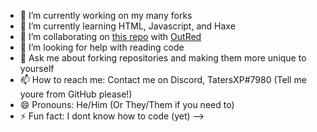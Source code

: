 - 🔭 I’m currently working on my many forks
- 🌱 I’m currently learning HTML, Javascript, and Haxe
- 👯 I’m collaborating on [this repo](https://www.github.com/OutRed/outred.github.io/) with [OutRed](https://www.github.com/OutRed/)
- 🤔 I’m looking for help with reading code
- 💬 Ask me about forking repositories and making them more unique to yourself
- 📫 How to reach me: Contact me on Discord, TatersXP#7980 (Tell me youre from GitHub please!)
- 😄 Pronouns: He/Him (Or They/Them if you need to)
- ⚡ Fun fact: I dont know how to code (yet)
-->
